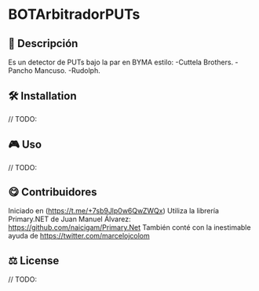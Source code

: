 # BOTArbitradorPUTs

## 📄 Descripción

Es un detector de PUTs bajo la par en BYMA estilo:
-Cuttela Brothers.
-Pancho Mancuso.
-Rudolph.

## 🛠 Installation

// TODO:

## 🎮 Uso 

// TODO:

## 😋 Contribuidores

Iniciado en (https://t.me/+7sb9Jlp0w6QwZWQx)
Utiliza la librería Primary.NET de Juan Manuel Álvarez: https://github.com/naicigam/Primary.Net
También conté con la inestimable ayuda de https://twitter.com/marcelojcolom


## ⚖️ License

// TODO:
